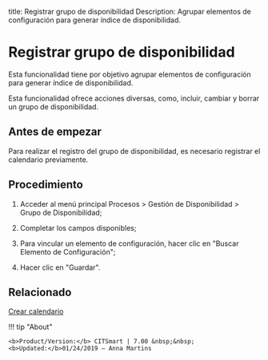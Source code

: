 title: Registrar grupo de disponibilidad
Description: Agrupar elementos de configuración para generar índice de disponibilidad.
# Registrar grupo de disponibilidad

Esta funcionalidad tiene por objetivo agrupar elementos de configuración para
generar índice de disponibilidad.

Esta funcionalidad ofrece acciones diversas, como, incluir, cambiar y borrar un
grupo de disponibilidad.

Antes de empezar
--------------------

Para realizar el registro del grupo de disponibilidad, es necesario registrar el
calendario previamente.

Procedimiento
-----------------

1.  Acceder al menú principal Procesos \> Gestión de Disponibilidad \> Grupo de
    Disponibilidad;

2.  Completar los campos disponibles;

3.  Para vincular un elemento de configuración, hacer clic en "Buscar Elemento
    de Configuración";

4.  Hacer clic en "Guardar".


Relacionado
-----------

[Crear calendario](/es-es/citsmart-7/platform-administration/time/create-calendar.html)

!!! tip "About"

    <b>Product/Version:</b> CITSmart | 7.00 &nbsp;&nbsp;
    <b>Updated:</b>01/24/2019 – Anna Martins
